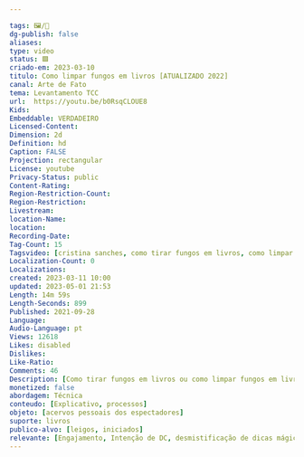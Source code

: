 ```yaml
---

tags: 🖼️/🎥️
dg-publish: false
aliases: 
type: video
status: 🟩️ 
criado-em: 2023-03-10
titulo: Como limpar fungos em livros [ATUALIZADO 2022] 
canal: Arte de Fato
tema: Levantamento TCC 
url:  https://youtu.be/b0RsqCLOUE8
Kids: 
Embeddable: VERDADEIRO
Licensed-Content: 
Dimension: 2d
Definition: hd
Caption: FALSE
Projection: rectangular
License: youtube
Privacy-Status: public
Content-Rating: 
Region-Restriction-Count: 
Region-Restriction: 
Livestream: 
location-Name: 
location: 
Recording-Date: 
Tag-Count: 15
Tagsvideo: [cristina sanches, como tirar fungos em livros, como limpar fungos em livros, como tirar fungos de livros, melhor forma de tirar fungos em livros, como limpar livro, como tirar o cheiro de mofo dos livros, Como tirar mofo dos livros, como tirar bolor dos livros, limpar livros mofados, como cuidar dos livros, fungos em livros, fungos em livros velhos, tecnica que mata os fungos em livros, como tirar mofo com cloro]
Localization-Count: 0
Localizations: 
created: 2023-03-11 10:00
updated: 2023-05-01 21:53
Length: 14m 59s
Length-Seconds: 899
Published: 2021-09-28
Language: 
Audio-Language: pt
Views: 12618
Likes: disabled
Dislikes: 
Like-Ratio: 
Comments: 46
Description: [Como tirar fungos em livros ou como limpar fungos em livros é uma preocupação de todo colecionador de livros, revistas, gibis e quadrinhos. A melhor forma de tirar fungos em livros e outras soluções mágicas aparecem em diversos vídeos e blogs. Mas será que elas ajudam a limpar livros mofados mesmo  Será que saber como tirar o cheiro de mofo dos livros realmente ajuda a tirar fungos de livros  Ou será que esta técnica pouco conhecida de como tirar mofo dos livros só traz mais esporos, fungos, mofo e bolor para sua biblioteca ou coleção  Neste vídeo aprenda]
monetized: false
abordagem: Técnica
conteudo: [Explicativo, processos]
objeto: [acervos pessoais dos espectadores]
suporte: livros
publico-alvo: [leigos, iniciados]
relevante: [Engajamento, Intenção de DC, desmistificação de dicas mágicas, titulo chamativo, memes]
---
```

